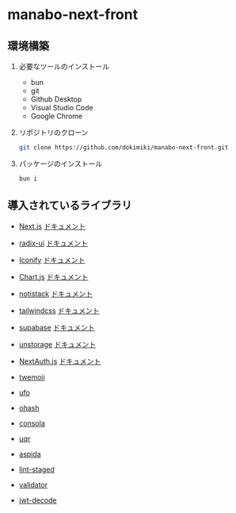 # manabo-next-front

## 環境構築

1. 必要なツールのインストール
    - bun
    - git
    - Github Desktop
    - Visual Studio Code
    - Google Chrome

2. リポジトリのクローン

    ```bash
    git clone https://github.com/dokimiki/manabo-next-front.git
    ```

3. パッケージのインストール

    ```bash
    bun i
    ```

## 導入されているライブラリ

- [Next.js](https://nextjs.org)
  [ドキュメント](https://nextjs.org/docs)

- [radix-ui](https://www.radix-ui.com)
  [ドキュメント](https://www.radix-ui.com/themes/docs/theme/overview)

- [Iconify](https://iconify.design)
  [ドキュメント](https://iconify.design/docs/)

- [Chart.js](https://www.chartjs.org)
  [ドキュメント](https://www.chartjs.org/docs/latest/samples/information.html)

- [notistack](https://notistack.com)
  [ドキュメント](https://notistack.com/getting-started)

- [tailwindcss](https://tailwindcss.com/)
  [ドキュメント](https://tailwindcomponents.com/cheatsheet/)

- [supabase](https://supabase.com)
  [ドキュメント](https://supabase.com/docs/guides/getting-started/tutorials/with-nextjs)

- [unstorage](https://unstorage.unjs.io)
  [ドキュメント](https://unstorage.unjs.io/guide)

- [NextAuth.js](https://next-auth.js.org)
  [ドキュメント](https://next-auth.js.org/getting-started/introduction)

- [twemoji](https://github.com/twitter/twemoji)

- [ufo](https://github.com/unjs/ufo#readme)

- [ohash](https://github.com/unjs/ohash#readme)

- [consola](https://github.com/unjs/consola#readme)

- [uqr](https://github.com/unjs/uqr#readme)

- [aspida](https://github.com/aspida/aspida/tree/main/packages/aspida/docs/ja#readme)

- [lint-staged](https://github.com/lint-staged/lint-staged#readme)

- [validator](https://github.com/validatorjs/validator.js#readme)

- [jwt-decode](https://github.com/auth0/jwt-decode#readme)
